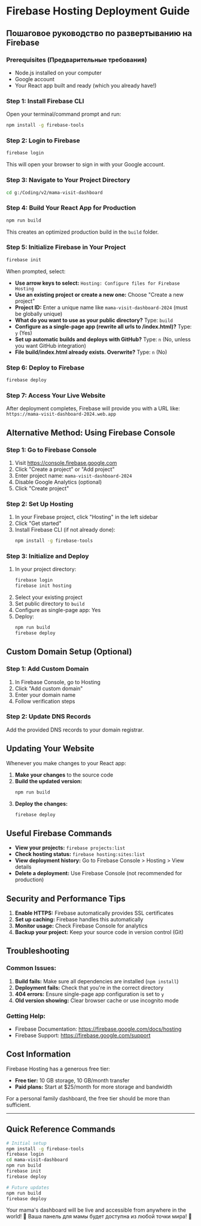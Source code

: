 # Firebase Hosting Deployment Guide
## Пошаговое руководство по развертыванию на Firebase

### Prerequisites (Предварительные требования)
- Node.js installed on your computer
- Google account
- Your React app built and ready (which you already have!)

### Step 1: Install Firebase CLI
Open your terminal/command prompt and run:
```bash
npm install -g firebase-tools
```

### Step 2: Login to Firebase
```bash
firebase login
```
This will open your browser to sign in with your Google account.

### Step 3: Navigate to Your Project Directory
```bash
cd g:/Coding/v2/mama-visit-dashboard
```

### Step 4: Build Your React App for Production
```bash
npm run build
```
This creates an optimized production build in the `build` folder.

### Step 5: Initialize Firebase in Your Project
```bash
firebase init
```

When prompted, select:
- **Use arrow keys to select:** `Hosting: Configure files for Firebase Hosting`
- **Use an existing project or create a new one:** Choose "Create a new project"
- **Project ID:** Enter a unique name like `mama-visit-dashboard-2024` (must be globally unique)
- **What do you want to use as your public directory?** Type: `build`
- **Configure as a single-page app (rewrite all urls to /index.html)?** Type: `y` (Yes)
- **Set up automatic builds and deploys with GitHub?** Type: `n` (No, unless you want GitHub integration)
- **File build/index.html already exists. Overwrite?** Type: `n` (No)

### Step 6: Deploy to Firebase
```bash
firebase deploy
```

### Step 7: Access Your Live Website
After deployment completes, Firebase will provide you with a URL like:
`https://mama-visit-dashboard-2024.web.app`

## Alternative Method: Using Firebase Console

### Step 1: Go to Firebase Console
1. Visit https://console.firebase.google.com
2. Click "Create a project" or "Add project"
3. Enter project name: `mama-visit-dashboard-2024`
4. Disable Google Analytics (optional)
5. Click "Create project"

### Step 2: Set Up Hosting
1. In your Firebase project, click "Hosting" in the left sidebar
2. Click "Get started"
3. Install Firebase CLI (if not already done):
   ```bash
   npm install -g firebase-tools
   ```

### Step 3: Initialize and Deploy
1. In your project directory:
   ```bash
   firebase login
   firebase init hosting
   ```
2. Select your existing project
3. Set public directory to `build`
4. Configure as single-page app: Yes
5. Deploy:
   ```bash
   npm run build
   firebase deploy
   ```

## Custom Domain Setup (Optional)

### Step 1: Add Custom Domain
1. In Firebase Console, go to Hosting
2. Click "Add custom domain"
3. Enter your domain name
4. Follow verification steps

### Step 2: Update DNS Records
Add the provided DNS records to your domain registrar.

## Updating Your Website

Whenever you make changes to your React app:

1. **Make your changes** to the source code
2. **Build the updated version:**
   ```bash
   npm run build
   ```
3. **Deploy the changes:**
   ```bash
   firebase deploy
   ```

## Useful Firebase Commands

- **View your projects:** `firebase projects:list`
- **Check hosting status:** `firebase hosting:sites:list`
- **View deployment history:** Go to Firebase Console > Hosting > View details
- **Delete a deployment:** Use Firebase Console (not recommended for production)

## Security and Performance Tips

1. **Enable HTTPS:** Firebase automatically provides SSL certificates
2. **Set up caching:** Firebase handles this automatically
3. **Monitor usage:** Check Firebase Console for analytics
4. **Backup your project:** Keep your source code in version control (Git)

## Troubleshooting

### Common Issues:

1. **Build fails:** Make sure all dependencies are installed (`npm install`)
2. **Deployment fails:** Check that you're in the correct directory
3. **404 errors:** Ensure single-page app configuration is set to `y`
4. **Old version showing:** Clear browser cache or use incognito mode

### Getting Help:
- Firebase Documentation: https://firebase.google.com/docs/hosting
- Firebase Support: https://firebase.google.com/support

## Cost Information
Firebase Hosting has a generous free tier:
- **Free tier:** 10 GB storage, 10 GB/month transfer
- **Paid plans:** Start at $25/month for more storage and bandwidth

For a personal family dashboard, the free tier should be more than sufficient.

---

## Quick Reference Commands

```bash
# Initial setup
npm install -g firebase-tools
firebase login
cd mama-visit-dashboard
npm run build
firebase init
firebase deploy

# Future updates
npm run build
firebase deploy
```

Your mama's dashboard will be live and accessible from anywhere in the world! 🎉
Ваша панель для мамы будет доступна из любой точки мира! 🎉
